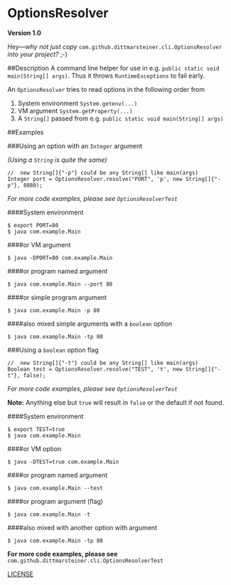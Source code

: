 # OptionsResolver

**Version 1.0**

*Hey—why not just copy* `com.github.dittmarsteiner.cli.OptionsResolver` *into your project?* ;-)

##Description
A command line helper for use in e.g. `public static void main(String[] args)`. 
Thus it throws `RuntimeExceptions` to fail early.

An `OptionsResolver` tries to read options in the following order from

1. System environment `System.getenv(...)`
2. VM argument `System.getProperty(...)`
3. A `String[]` passed from e.g. `public static void main(String[] args)`

##Examples


###Using an option with an `Integer` argument 

*(Using a `String` is quite the same)*

```lang:java
//  new String[]{"-p"} could be any String[] like main(args)
Integer port = OptionsResolver.resolve("PORT", 'p', new String[]{"-p"}, 8080);
```

*For more code examples, please see `OptionsResolverTest`*
 
####System environment

    $ export PORT=80
    $ java com.example.Main
 
####or VM argument

    $ java -DPORT=80 com.example.Main
 
####or program named argument

    $ java com.example.Main --port 80
 
####or simple program argument

    $ java com.example.Main -p 80
 
####also mixed simple arguments with a `boolean` option

    $ java com.example.Main -tp 80
 
###Using a `boolean` option flag

```lang:java
//  new String[]{"-t"} could be any String[] like main(args)
Boolean test = OptionsResolver.resolve("TEST", 't', new String[]{"-t"}, false);
```

*For more code examples, please see `OptionsResolverTest`*

**Note:** Anything else but `true`  will result in `false` or the default if not found.
 
####System environment

    $ export TEST=true
    $ java com.example.Main
 
####or VM option

    $ java -DTEST=true com.example.Main
 
####or program named argument

    $ java com.example.Main --test
 
####or program argument (flag)

    $ java com.example.Main -t
 
####also mixed with another option with argument

    $ java com.example.Main -tp 80
 
**For more code examples, please see** `com.github.dittmarsteiner.cli.OptionsResolverTest`

[LICENSE](LICENSE)
